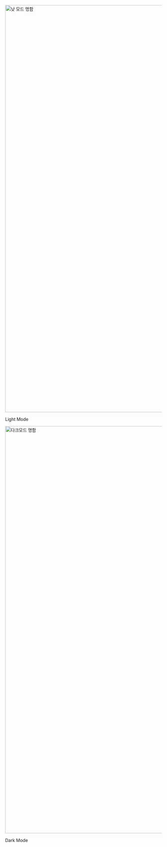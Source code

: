 <img width="1312" alt="낮 모드 명함" src="https://user-images.githubusercontent.com/73277502/112766279-f5758a00-904b-11eb-89af-9dcdf5b2dd80.png">

Light Mode

<img width="1312" alt="다크모드 명함" src="https://user-images.githubusercontent.com/73277502/112766339-50a77c80-904c-11eb-8def-2d7cd8627254.png">

Dark Mode
